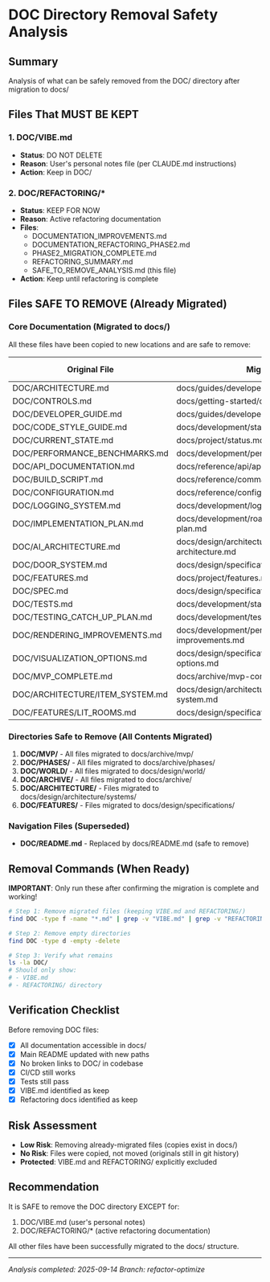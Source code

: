 # DOC Directory Removal Safety Analysis

## Summary

Analysis of what can be safely removed from the DOC/ directory after migration to docs/

## Files That MUST BE KEPT

### 1. DOC/VIBE.md

- **Status**: DO NOT DELETE
- **Reason**: User's personal notes file (per CLAUDE.md instructions)
- **Action**: Keep in DOC/

### 2. DOC/REFACTORING/*

- **Status**: KEEP FOR NOW
- **Reason**: Active refactoring documentation
- **Files**:
  - DOCUMENTATION_IMPROVEMENTS.md
  - DOCUMENTATION_REFACTORING_PHASE2.md
  - PHASE2_MIGRATION_COMPLETE.md
  - REFACTORING_SUMMARY.md
  - SAFE_TO_REMOVE_ANALYSIS.md (this file)
- **Action**: Keep until refactoring is complete

## Files SAFE TO REMOVE (Already Migrated)

### Core Documentation (Migrated to docs/)

All these files have been copied to new locations and are safe to remove:

| Original File | Migrated To | Safe to Remove |
|--------------|-------------|----------------|
| DOC/ARCHITECTURE.md | docs/guides/developer/architecture.md | ✅ |
| DOC/CONTROLS.md | docs/getting-started/controls.md | ✅ |
| DOC/DEVELOPER_GUIDE.md | docs/guides/developer/setup.md | ✅ |
| DOC/CODE_STYLE_GUIDE.md | docs/development/standards/code-style.md | ✅ |
| DOC/CURRENT_STATE.md | docs/project/status.md | ✅ |
| DOC/PERFORMANCE_BENCHMARKS.md | docs/development/performance/benchmarks.md | ✅ |
| DOC/API_DOCUMENTATION.md | docs/reference/api/api-setup.md | ✅ |
| DOC/BUILD_SCRIPT.md | docs/reference/commands/build-script.md | ✅ |
| DOC/CONFIGURATION.md | docs/reference/configuration/game-config.md | ✅ |
| DOC/LOGGING_SYSTEM.md | docs/development/logging.md | ✅ |
| DOC/IMPLEMENTATION_PLAN.md | docs/development/roadmap/implementation-plan.md | ✅ |
| DOC/AI_ARCHITECTURE.md | docs/design/architecture/systems/ai-architecture.md | ✅ |
| DOC/DOOR_SYSTEM.md | docs/design/specifications/door-system.md | ✅ |
| DOC/FEATURES.md | docs/project/features.md | ✅ |
| DOC/SPEC.md | docs/design/specifications/original-spec.md | ✅ |
| DOC/TESTS.md | docs/development/standards/testing.md | ✅ |
| DOC/TESTING_CATCH_UP_PLAN.md | docs/development/testing-plan.md | ✅ |
| DOC/RENDERING_IMPROVEMENTS.md | docs/development/performance/rendering-improvements.md | ✅ |
| DOC/VISUALIZATION_OPTIONS.md | docs/design/specifications/visualization-options.md | ✅ |
| DOC/MVP_COMPLETE.md | docs/archive/mvp-complete.md | ✅ |
| DOC/ARCHITECTURE/ITEM_SYSTEM.md | docs/design/architecture/systems/item-system.md | ✅ |
| DOC/FEATURES/LIT_ROOMS.md | docs/design/specifications/lit-rooms.md | ✅ |

### Directories Safe to Remove (All Contents Migrated)

1. **DOC/MVP/** - All files migrated to docs/archive/mvp/
2. **DOC/PHASES/** - All files migrated to docs/archive/phases/
3. **DOC/WORLD/** - All files migrated to docs/design/world/
4. **DOC/ARCHIVE/** - All files migrated to docs/archive/
5. **DOC/ARCHITECTURE/** - Files migrated to docs/design/architecture/systems/
6. **DOC/FEATURES/** - Files migrated to docs/design/specifications/

### Navigation Files (Superseded)

- **DOC/README.md** - Replaced by docs/README.md (safe to remove)

## Removal Commands (When Ready)

**IMPORTANT**: Only run these after confirming the migration is complete and working!

```bash
# Step 1: Remove migrated files (keeping VIBE.md and REFACTORING/)
find DOC -type f -name "*.md" | grep -v "VIBE.md" | grep -v "REFACTORING/" | xargs rm

# Step 2: Remove empty directories
find DOC -type d -empty -delete

# Step 3: Verify what remains
ls -la DOC/
# Should only show:
# - VIBE.md
# - REFACTORING/ directory
```

## Verification Checklist

Before removing DOC files:

- [x] All documentation accessible in docs/
- [x] Main README updated with new paths
- [x] No broken links to DOC/ in codebase
- [x] CI/CD still works
- [x] Tests still pass
- [x] VIBE.md identified as keep
- [x] Refactoring docs identified as keep

## Risk Assessment

- **Low Risk**: Removing already-migrated files (copies exist in docs/)
- **No Risk**: Files were copied, not moved (originals still in git history)
- **Protected**: VIBE.md and REFACTORING/ explicitly excluded

## Recommendation

It is SAFE to remove the DOC directory EXCEPT for:

1. DOC/VIBE.md (user's personal notes)
2. DOC/REFACTORING/* (active refactoring documentation)

All other files have been successfully migrated to the docs/ structure.

---

*Analysis completed: 2025-09-14*
*Branch: refactor-optimize*
